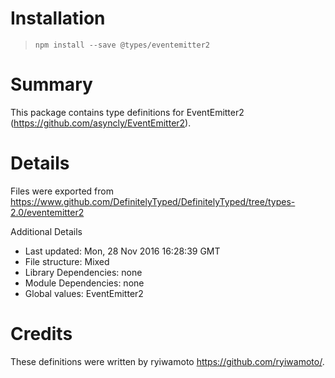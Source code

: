 # Installation
> `npm install --save @types/eventemitter2`

# Summary
This package contains type definitions for EventEmitter2 (https://github.com/asyncly/EventEmitter2).

# Details
Files were exported from https://www.github.com/DefinitelyTyped/DefinitelyTyped/tree/types-2.0/eventemitter2

Additional Details
 * Last updated: Mon, 28 Nov 2016 16:28:39 GMT
 * File structure: Mixed
 * Library Dependencies: none
 * Module Dependencies: none
 * Global values: EventEmitter2

# Credits
These definitions were written by ryiwamoto <https://github.com/ryiwamoto/>.

